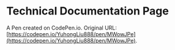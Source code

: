 # Technical Documentation Page

A Pen created on CodePen.io. Original URL: [https://codepen.io/YuhongLiu888/pen/MWowJPe](https://codepen.io/YuhongLiu888/pen/MWowJPe).


